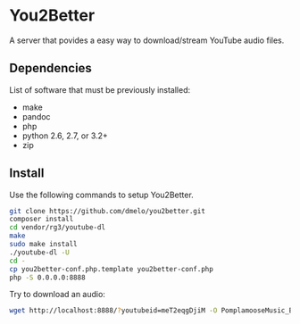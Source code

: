 You2Better
==========

A server that povides a easy way to download/stream YouTube audio files.

Dependencies
------------

List of software that must be previously installed:

- make
- pandoc
- php
- python 2.6, 2.7, or 3.2+
- zip

Install
-------

Use the following commands to setup You2Better.

```bash
git clone https://github.com/dmelo/you2better.git
composer install
cd vendor/rg3/youtube-dl
make
sudo make install
./youtube-dl -U
cd -
cp you2better-conf.php.template you2better-conf.php
php -S 0.0.0.0:8888
```

Try to download an audio:

```bash
wget http://localhost:8888/?youtubeid=meT2eqgDjiM -O PomplamooseMusic_Beat_it.m4a
```

